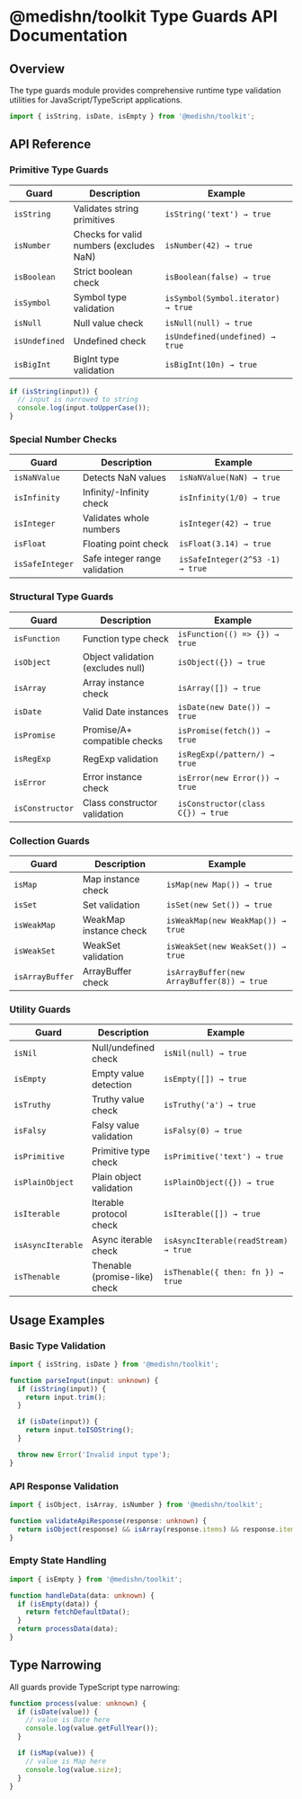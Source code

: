 # @medishn/toolkit Type Guards API Documentation

## Overview

The type guards module provides comprehensive runtime type validation utilities for JavaScript/TypeScript applications.

```ts
import { isString, isDate, isEmpty } from '@medishn/toolkit';
```

## API Reference

### Primitive Type Guards

| Guard         | Description                             | Example                            |
| ------------- | --------------------------------------- | ---------------------------------- |
| `isString`    | Validates string primitives             | `isString('text') → true`          |
| `isNumber`    | Checks for valid numbers (excludes NaN) | `isNumber(42) → true`              |
| `isBoolean`   | Strict boolean check                    | `isBoolean(false) → true`          |
| `isSymbol`    | Symbol type validation                  | `isSymbol(Symbol.iterator) → true` |
| `isNull`      | Null value check                        | `isNull(null) → true`              |
| `isUndefined` | Undefined check                         | `isUndefined(undefined) → true`    |
| `isBigInt`    | BigInt type validation                  | `isBigInt(10n) → true`             |

```ts
if (isString(input)) {
  // input is narrowed to string
  console.log(input.toUpperCase());
}
```

### Special Number Checks

| Guard           | Description                   | Example                         |
| --------------- | ----------------------------- | ------------------------------- |
| `isNaNValue`    | Detects NaN values            | `isNaNValue(NaN) → true`        |
| `isInfinity`    | Infinity/-Infinity check      | `isInfinity(1/0) → true`        |
| `isInteger`     | Validates whole numbers       | `isInteger(42) → true`          |
| `isFloat`       | Floating point check          | `isFloat(3.14) → true`          |
| `isSafeInteger` | Safe integer range validation | `isSafeInteger(2^53 -1) → true` |

### Structural Type Guards

| Guard           | Description                       | Example                           |
| --------------- | --------------------------------- | --------------------------------- |
| `isFunction`    | Function type check               | `isFunction(() => {}) → true`     |
| `isObject`      | Object validation (excludes null) | `isObject({}) → true`             |
| `isArray`       | Array instance check              | `isArray([]) → true`              |
| `isDate`        | Valid Date instances              | `isDate(new Date()) → true`       |
| `isPromise`     | Promise/A+ compatible checks      | `isPromise(fetch()) → true`       |
| `isRegExp`      | RegExp validation                 | `isRegExp(/pattern/) → true`      |
| `isError`       | Error instance check              | `isError(new Error()) → true`     |
| `isConstructor` | Class constructor validation      | `isConstructor(class C{}) → true` |

### Collection Guards

| Guard           | Description            | Example                                    |
| --------------- | ---------------------- | ------------------------------------------ |
| `isMap`         | Map instance check     | `isMap(new Map()) → true`                  |
| `isSet`         | Set validation         | `isSet(new Set()) → true`                  |
| `isWeakMap`     | WeakMap instance check | `isWeakMap(new WeakMap()) → true`          |
| `isWeakSet`     | WeakSet validation     | `isWeakSet(new WeakSet()) → true`          |
| `isArrayBuffer` | ArrayBuffer check      | `isArrayBuffer(new ArrayBuffer(8)) → true` |

### Utility Guards

| Guard             | Description                   | Example                              |
| ----------------- | ----------------------------- | ------------------------------------ |
| `isNil`           | Null/undefined check          | `isNil(null) → true`                 |
| `isEmpty`         | Empty value detection         | `isEmpty([]) → true`                 |
| `isTruthy`        | Truthy value check            | `isTruthy('a') → true`               |
| `isFalsy`         | Falsy value validation        | `isFalsy(0) → true`                  |
| `isPrimitive`     | Primitive type check          | `isPrimitive('text') → true`         |
| `isPlainObject`   | Plain object validation       | `isPlainObject({}) → true`           |
| `isIterable`      | Iterable protocol check       | `isIterable([]) → true`              |
| `isAsyncIterable` | Async iterable check          | `isAsyncIterable(readStream) → true` |
| `isThenable`      | Thenable (promise-like) check | `isThenable({ then: fn }) → true`    |

## Usage Examples

### Basic Type Validation

```ts
import { isString, isDate } from '@medishn/toolkit';

function parseInput(input: unknown) {
  if (isString(input)) {
    return input.trim();
  }

  if (isDate(input)) {
    return input.toISOString();
  }

  throw new Error('Invalid input type');
}
```

### API Response Validation

```ts
import { isObject, isArray, isNumber } from '@medishn/toolkit';

function validateApiResponse(response: unknown) {
  return isObject(response) && isArray(response.items) && response.items.every(isNumber);
}
```

### Empty State Handling

```ts
import { isEmpty } from '@medishn/toolkit';

function handleData(data: unknown) {
  if (isEmpty(data)) {
    return fetchDefaultData();
  }
  return processData(data);
}
```

## Type Narrowing

All guards provide TypeScript type narrowing:

```ts
function process(value: unknown) {
  if (isDate(value)) {
    // value is Date here
    console.log(value.getFullYear());
  }

  if (isMap(value)) {
    // value is Map here
    console.log(value.size);
  }
}
```
